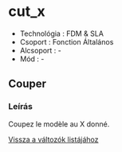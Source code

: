 # cut\_x

* Technológia : FDM & SLA
* Csoport : Fonction Általános
* Alcsoport : -
* Mód : -

## Couper

### Leírás

Coupez le modèle au X donné.

[Vissza a változók listájához](/)

